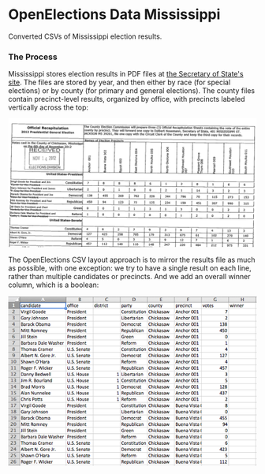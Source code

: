 OpenElections Data Mississippi
=====================

Converted CSVs of Mississippi election results.

### The Process

Mississippi stores election results in PDF files at [the Secretary of State's site](http://www.sos.ms.gov/elections4.aspx). The files are stored by year, and then either by race (for special elections) or by county (for primary and general elections). The county files contain precinct-level results, organized by office, with precincts labeled vertically across the top:

![MS county example](ms_county_example.png "MS county example")

The OpenElections CSV layout approach is to mirror the results file as much as possible, with one exception: we try to have a single result on each line, rather than multiple candidates or precincts. And we add an overall winner column, which is a boolean:

![MS county CSV example](ms_county_csv_example.png "MS county csv example")